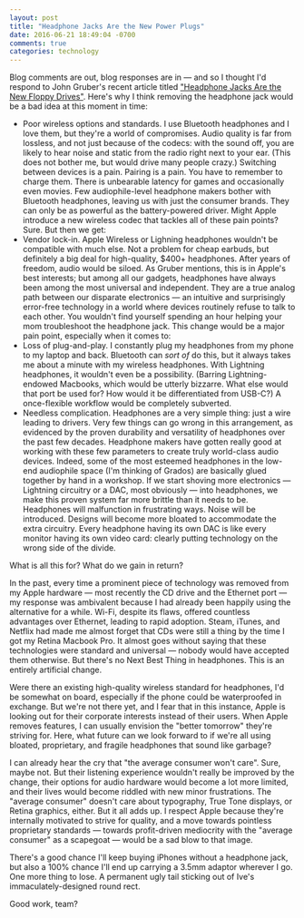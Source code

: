 ```yaml
---
layout: post
title: "Headphone Jacks Are the New Power Plugs"
date: 2016-06-21 18:49:04 -0700
comments: true
categories: technology
---
```

Blog comments are out, blog responses are in — and so I thought I'd respond to John Gruber's recent article titled ["Headphone Jacks Are the New Floppy Drives"](http://daringfireball.net/2016/06/headphone_jacks_are_the_new_floppy_drives). Here's why I think removing the headphone jack would be a bad idea at this moment in time:

* Poor wireless options and standards. I use Bluetooth headphones and I love them, but they're a world of compromises. Audio quality is far from lossless, and not just because of the codecs: with the sound off, you are likely to hear noise and static from the radio right next to your ear. (This does not bother me, but would drive many people crazy.) Switching between devices is a pain. Pairing is a pain. You have to remember to charge them. There is unbearable latency for games and occasionally even movies. Few audiophile-level headphone makers bother with Bluetooth headphones, leaving us with just the consumer brands. They can only be as powerful as the battery-powered driver. Might Apple introduce a new wireless codec that tackles all of these pain points? Sure. But then we get:
* Vendor lock-in. Apple Wireless or Lighning headphones wouldn't be compatible with much else. Not a problem for cheap earbuds, but definitely a big deal for high-quality, $400+ headphones. After years of freedom, audio would be siloed. As Gruber mentions, this is in Apple's best interests; but among all our gadgets, headphones have always been among the most universal and independent. They are a true analog path between our disparate electronics — an intuitive and surprisingly error-free technology in a world where devices routinely refuse to talk to each other. You wouldn't find yourself spending an hour helping your mom troubleshoot the headphone jack. This change would be a major pain point, especially when it comes to:
* Loss of plug-and-play. I constantly plug my headphones from my phone to my laptop and back. Bluetooth can *sort of* do this, but it always takes me about a minute with my wireless headphones. With Lightning headphones, it wouldn't even be a possibility. (Barring Lightning-endowed Macbooks, which would be utterly bizzarre. What else would that port be used for? How would it be differentiated from USB-C?) A once-flexible workflow would be completely subverted.
* Needless complication. Headphones are a very simple thing: just a wire leading to drivers. Very few things can go wrong in this arrangement, as evidenced by the proven durability and versatility of headphones over the past few decades. Headphone makers have gotten really good at working with these few parameters to create truly world-class audio devices. Indeed, some of the most esteemed headphones in the low-end audiophile space (I'm thinking of Grados) are basically glued together by hand in a workshop. If we start shoving more electronics — Lightning circuitry or a DAC, most obviously — into headphones, we make this proven system far more brittle than it needs to be. Headphones will malfunction in frustrating ways. Noise will be introduced. Designs will become more bloated to accommodate the extra circuitry. Every headphone having its own DAC is like every monitor having its own video card: clearly putting technology on the wrong side of the divide.
 
What is all this for? What do we gain in return?

In the past, every time a prominent piece of technology was removed from my Apple hardware — most recently the CD drive and the Ethernet port — my response was ambivalent because I had already been happily using the alternative for a while. Wi-Fi, despite its flaws, offered countless advantages over Ethernet, leading to rapid adoption. Steam, iTunes, and Netflix had made me almost forget that CDs were still a thing by the time I got my Retina Macbook Pro. It almost goes without saying that these technologies were standard and universal — nobody would have accepted them otherwise. But there's no Next Best Thing in headphones. This is an entirely artificial change.

Were there an existing high-quality wireless standard for headphones, I'd be somewhat on board, especially if the phone could be waterproofed in exchange. But we're not there yet, and I fear that in this instance, Apple is looking out for their corporate interests instead of their users. When Apple removes features, I can usually envision the "better tomorrow" they're striving for. Here, what future can we look forward to if we're all using bloated, proprietary, and fragile headphones that sound like garbage?

I can already hear the cry that "the average consumer won't care". Sure, maybe not. But their listening experience wouldn't really be improved by the change, their options for audio hardware would become a lot more limited, and their lives would become riddled with new minor frustrations. The "average consumer" doesn't care about typography, True Tone displays, or Retina graphics, either. But it all adds up. I respect Apple because they're internally motivated to strive for quality, and a move towards pointless proprietary standards — towards profit-driven mediocrity with the "average consumer" as a scapegoat — would be a sad blow to that image.

There's a good chance I'll keep buying iPhones without a headphone jack, but also a 100% chance I'll end up carrying a 3.5mm adaptor wherever I go. One more thing to lose. A permanent ugly tail sticking out of Ive's immaculately-designed round rect.

Good work, team?